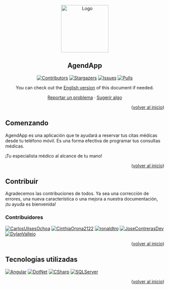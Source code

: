 <a name="readme-top"></a>

<div align="center">

<a href="https://github.com/No-Country-simulation/c19-39-n-csharp-12-angular-17">
  <img src="https://github.com/No-Country-simulation/c19-39-n-csharp-12-angular-17/assets/110321221/d61bfd12-96dd-45b2-a786-32fb1ee185bb" alt="Logo" width="150" />
</a>

## AgendApp

[![Contributors][contributors-shield]][contributors-url]
[![Stargazers][stars-shield]][stars-url]
[![Issues][issues-shield]][issues-url]
[![Pulls][pulls-shield]][pulls-url]

You can check out the [English version](../README.md) of this document if needed.

[Reportar un problema](https://github.com/No-Country-simulation/c19-39-n-csharp-12-angular-17/issues) · [Sugerir algo](https://github.com/No-Country-simulation/c19-39-n-csharp-12-angular-17/issues)

</div>

<p align="right">(<a href="#readme-top">volver al inicio</a>)</p>

## Comenzando

AgendApp es una aplicación que te ayudará a reservar tus citas médicas desde tu teléfono móvil. Es una forma efectiva de programar tus consultas médicas.

¡Tu especialista médico al alcance de tu mano!

<p align="right">(<a href="#readme-top">volver al inicio</a>)</p>

## Contribuir

Agradecemos las contribuciones de todos. Ya sea una corrección de errores, una nueva característica o una mejora a nuestra documentación, ¡tu ayuda es bienvenida!

### Contribuidores

[![CarlosUlisesOchoa](https://avatars.githubusercontent.com/u/26280134?s=64&amp;v=4)](http://github.com/CarlosUlisesOchoa) [![CinthiaOrona2122](https://avatars.githubusercontent.com/u/80229456?s=64&amp;v=4)](http://github.com/CinthiaOrona2122) [![ronaldtro](https://avatars.githubusercontent.com/u/72902488?s=64&amp;v=4)](http://github.com/ronaldtro) [![JoseContrerasDev](https://avatars.githubusercontent.com/u/110321221?s=64&amp;v=4)](http://github.com/JoseContrerasDev) [![DylanVallejo](https://avatars.githubusercontent.com/u/99937413?s=64&amp;v=4)](http://github.com/DylanVallejo)

<p align="right">(<a href="#readme-top">volver al inicio</a>)</p>

## Tecnologías utilizadas

[![Angular][angular-badge]][badge-empty-url]
[![DotNet][dotnet-badge]][badge-empty-url]
[![CSharp][csharp-badge]][badge-empty-url]
[![SQLServer][sqlserver-badge]][badge-empty-url]

<p align="right">(<a href="#readme-top">volver al inicio</a>)</p>

[dotnet-badge]: https://img.shields.io/badge/-.NET-5632d5?style=for-the-badge
[csharp-badge]: https://img.shields.io/badge/C%23-690081?style=for-the-badge
[sqlserver-badge]: https://img.shields.io/badge/SQL%20Server-1f72b8?style=for-the-badge
[angular-badge]: https://img.shields.io/badge/Angular-DD0031?style=for-the-badge
[typescript-badge]: https://img.shields.io/badge/Typescript-007ACC?style=for-the-badge&logo=typescript&logoColor=white&color=blue
[contributors-shield]: https://img.shields.io/badge/CONTRIBUTORS-4-blue?style=for-the-badge
[contributors-url]: https://github.com/No-Country-simulation/c19-39-n-csharp-12-angular-17/graphs/contributors
[stars-shield]: https://img.shields.io/badge/STARS-3-yellow?style=for-the-badge
[stars-url]: https://github.com/No-Country-simulation/c19-39-n-csharp-12-angular-17/stargazers
[issues-shield]: https://img.shields.io/badge/ISSUES-0-44cc11?style=for-the-badge
[issues-url]: https://github.com/No-Country-simulation/c19-39-n-csharp-12-angular-17/issues
[pulls-shield]: https://img.shields.io/badge/PULL%20REQUESTS-0-44cc11?style=for-the-badge
[pulls-url]: https://github.com/No-Country-simulation/c19-39-n-csharp-12-angular-17/pulls
[badge-empty-url]: #!